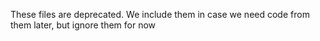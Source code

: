 These files are deprecated. We include them in case we need code from them later, but ignore them for now
